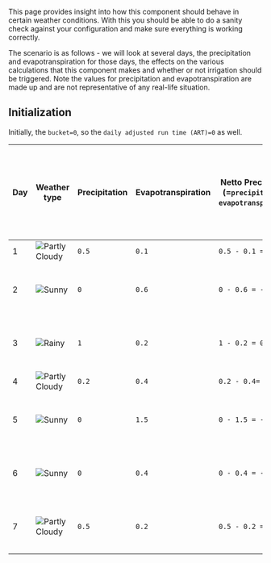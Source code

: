 This page provides insight into how this component should behave in certain weather conditions. With this you should be able to do a sanity check against your configuration and make sure everything is working correctly.

The scenario is as follows - we will look at several days, the precipitation and evapotranspiration for those days, the effects on the various calculations that this component makes and whether or not irrigation should be triggered. Note the values for precipitation and evapotranspiration are made up and are not representative of any real-life situation.

## Initialization
Initially, the `bucket=0`, so the `daily adjusted run time (ART)=0` as well.

|Day|Weather type|Precipitation|Evapotranspiration|Netto Precipitation (=`precipitation` - `evapotranspiration`)|Bucket during the day|Daily Adjusted Run Time during the day|Bucket after update (11 PM by default) (=`bucket` during the day + `netto precipitation`|Daily Adjusted Run Time after update (11 PM by default)|Irrigation required|
| --- | --- | --- | --- | --- | --- | --- | --- | --- | --- |
|1|![Partly Cloudy](https://github.com/jeroenterheerdt/HAsmartirrigation/blob/master/images/partlycloudy.png)|`0.5`|`0.1`|`0.5 - 0.1 = 0.4`|`0`|`0`|`0 + 0.4 = 0.4`|`0`|No|
|2|![Sunny](https://github.com/jeroenterheerdt/HAsmartirrigation/blob/master/images/sunny.png)|`0`|`0.6`|`0 - 0.6 = -0.6`|`0.40`|`0`|`0.4 + -0.6 =- 0.2`|`180` seconds (3 minutes)|Yes - bucket should be reset afterwards|
|3|![Rainy](https://github.com/jeroenterheerdt/HAsmartirrigation/blob/master/images/rainy.png)|`1`|`0.2`|`1 - 0.2 = 0.8`|`0` (reset after irrigation the day before)|`0`|`0 + 0.8 = 0.8`|`0`|No|
|4|![Partly Cloudy](https://github.com/jeroenterheerdt/HAsmartirrigation/blob/master/images/partlycloudy.png)|`0.2`|`0.4`|`0.2 - 0.4= -0.2`|`0.8`|`0`|`-0.8 + -0.2 = 0.6`|`0`|No|
|5|![Sunny](https://github.com/jeroenterheerdt/HAsmartirrigation/blob/master/images/sunny.png)|`0`|`1.5`|`0 - 1.5 = -1.5`|`0.6`|`0`|`0.6 + -1.5 = -0.9`|`600` seconds (10 minutes)|Yes - bucket should be reset afterwards|
|6|![Sunny](https://github.com/jeroenterheerdt/HAsmartirrigation/blob/master/images/sunny.png)|`0`|`0.4`|`0 - 0.4 = -0.4`|`0` (reset after irrigation the day before)|`0`|`0 + -0.4 = -0.4`|`300` seconds (5 minutes)|Yes - bucket should be reset afterwards|
|7|![Partly Cloudy](https://github.com/jeroenterheerdt/HAsmartirrigation/blob/master/images/partlycloudy.png)|`0.5`|`0.2`|`0.5 - 0.2 = 0.3`|`0` (reset after irrigation the day before)|`0`|`0 + 0.3 = 0.3`|`0`|No|
